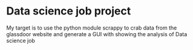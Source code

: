 # Data science job project
My target is to use the python module scrappy to crab data from the glassdoor website and generate a GUI with showing the analysis of Data science job
